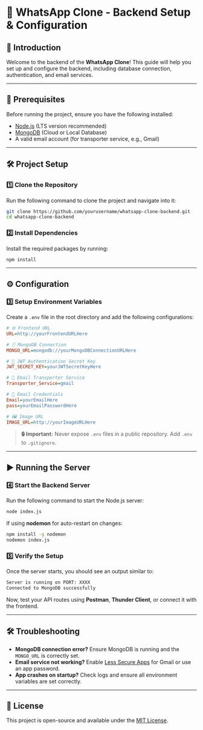 # 📲 WhatsApp Clone - Backend Setup & Configuration

## 🚀 Introduction
Welcome to the backend of the **WhatsApp Clone**! This guide will help you set up and configure the backend, including database connection, authentication, and email services.

---

## 📌 Prerequisites
Before running the project, ensure you have the following installed:
- [Node.js](https://nodejs.org/) (LTS version recommended)
- [MongoDB](https://www.mongodb.com/) (Cloud or Local Database)
- A valid email account (for transporter service, e.g., Gmail)

---

## 🛠 Project Setup

### 1️⃣ Clone the Repository
Run the following command to clone the project and navigate into it:
```sh
git clone https://github.com/yourusername/whatsapp-clone-backend.git
cd whatsapp-clone-backend
```

### 2️⃣ Install Dependencies
Install the required packages by running:
```sh
npm install
```

---

## ⚙️ Configuration

### 3️⃣ Setup Environment Variables
Create a `.env` file in the root directory and add the following configurations:

```ini
# 🌐 Frontend URL
URL=http://yourFrontendURLHere

# 🗄️ MongoDB Connection
MONGO_URL=mongodb://yourMongoDBConnectionURLHere

# 🔑 JWT Authentication Secret Key
JWT_SECRET_KEY=yourJWTSecretKeyHere

# 📩 Email Transporter Service
Transporter_Service=gmail

# 📧 Email Credentials
Email=yourEmailHere
pass=yourEmailPasswordHere

# 🖼️ Image URL
IMAGE_URL=http://yourImageURLHere
```

> **🔒 Important:** Never expose `.env` files in a public repository. Add `.env` to `.gitignore`.

---

## ▶️ Running the Server

### 4️⃣ Start the Backend Server
Run the following command to start the Node.js server:
```sh
node index.js
```

If using **nodemon** for auto-restart on changes:
```sh
npm install -g nodemon
nodemon index.js
```

### 5️⃣ Verify the Setup
Once the server starts, you should see an output similar to:
```sh
Server is running on PORT: XXXX
Connected to MongoDB successfully
```
Now, test your API routes using **Postman**, **Thunder Client**, or connect it with the frontend.

---

## 🛠️ Troubleshooting
- **MongoDB connection error?** Ensure MongoDB is running and the `MONGO_URL` is correctly set.
- **Email service not working?** Enable [Less Secure Apps](https://myaccount.google.com/security) for Gmail or use an app password.
- **App crashes on startup?** Check logs and ensure all environment variables are set correctly.

---

## 📜 License
This project is open-source and available under the [MIT License](LICENSE).

